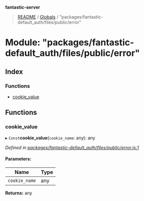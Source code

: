 **fantastic-server**

> [README](../README.md) / [Globals](../globals.md) / "packages/fantastic-default_auth/files/public/error"

# Module: "packages/fantastic-default_auth/files/public/error"

## Index

### Functions

* [cookie\_value](_packages_fantastic_default_auth_files_public_error_.md#cookie_value)

## Functions

### cookie\_value

▸ `Const`**cookie_value**(`cookie_name`: any): any

*Defined in [packages/fantastic-default_auth/files/public/error.js:1](https://github.com/besimorhino/project-fantastic/blob/af5d0de/packages/fantastic-default_auth/files/public/error.js#L1)*

#### Parameters:

Name | Type |
------ | ------ |
`cookie_name` | any |

**Returns:** any

